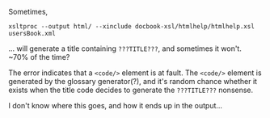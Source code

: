 Sometimes,

    xsltproc --output html/ --xinclude docbook-xsl/htmlhelp/htmlhelp.xsl usersBook.xml

... will generate a title containing `???TITLE???`, and sometimes it won't. ~70% of the time?

The error indicates that a `<code/>` element is at fault. The `<code/>` element is generated
by the glossary generator(?), and it's random chance whether it exists when the title code
decides to generate the `???TITLE???` nonsense.

I don't know where this goes, and how it ends up in the output...
